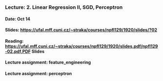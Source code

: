 ### Lecture: 2. Linear Regression II, SGD, Perceptron
#### Date: Oct 14
#### Slides: https://ufal.mff.cuni.cz/~straka/courses/npfl129/1920/slides/?02
#### Reading: https://ufal.mff.cuni.cz/~straka/courses/npfl129/1920/slides.pdf/npfl129-02.pdf,PDF Slides
#### Lecture assignment: feature_engineering
#### Lecture assignment: perceptron
